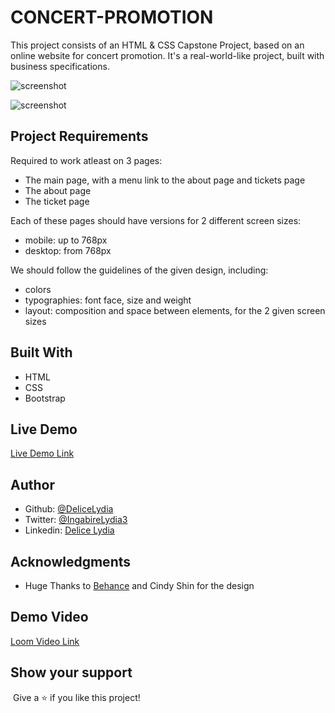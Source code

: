 # CONCERT-PROMOTION

This project consists of an HTML & CSS Capstone Project, based on an online website for concert promotion. It's a real-world-like project, built with business specifications.

![screenshot](./images/shot.PNG)

![screenshot](./images/featured.PNG)
​
## Project Requirements
Required to work atleast on 3 pages:
- The main page, with a menu link to the about page and tickets page
- The about page
- The ticket page

Each of these pages should have versions for 2 different screen sizes: 

- mobile: up to 768px
- desktop: from 768px

We should follow the guidelines of the given design, including:

- colors
- typographies: font face, size and weight
- layout: composition and space between elements, for the 2 given screen sizes

## Built With

- HTML
- CSS
- Bootstrap
​
## Live Demo
[Live Demo Link](http://lydiaportfolio.me/Concert_Promotion_App/)
​
## Author
- Github: [@DeliceLydia](https://github.com/DeliceLydia)
- Twitter: [@IngabireLydia3](https://twitter.com/IngabireLydia)
- Linkedin: [Delice Lydia](https://www.linkedin.com/in/delice-lydia-91b55b167/)

## Acknowledgments
- Huge Thanks to 
[Behance](https://www.behance.net/gallery/29845175/CC-Global-Summit-2015) and Cindy Shin for the design

## Demo Video
[Loom Video Link](https://www.loom.com/share/5bc03955088042a7acc511a3e1256dab)

## Show your support
​
Give a ⭐️ if you like this project!

